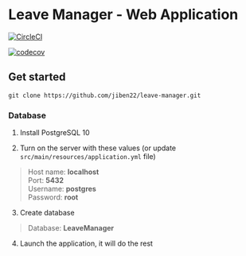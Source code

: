 # Leave Manager - Web Application

[![CircleCI](https://circleci.com/gh/jiben22/leave-manager/tree/database.svg?style=svg)](https://circleci.com/gh/jiben22/leave-manager/tree/database)

[![codecov](https://codecov.io/gh/jiben22/leave-manager/branch/database/graph/badge.svg)](https://codecov.io/gh/jiben22/leave-manager/branch/database)

## Get started

`git clone https://github.com/jiben22/leave-manager.git`

### Database

1. Install PostgreSQL 10

2. Turn on the server with these values (or update `src/main/resources/application.yml` file)
> Host name: **localhost** \
> Port: **5432** \
> Username: **postgres** \
> Password: **root**

3. Create database
> Database: **LeaveManager**

4. Launch the application, it will do the rest